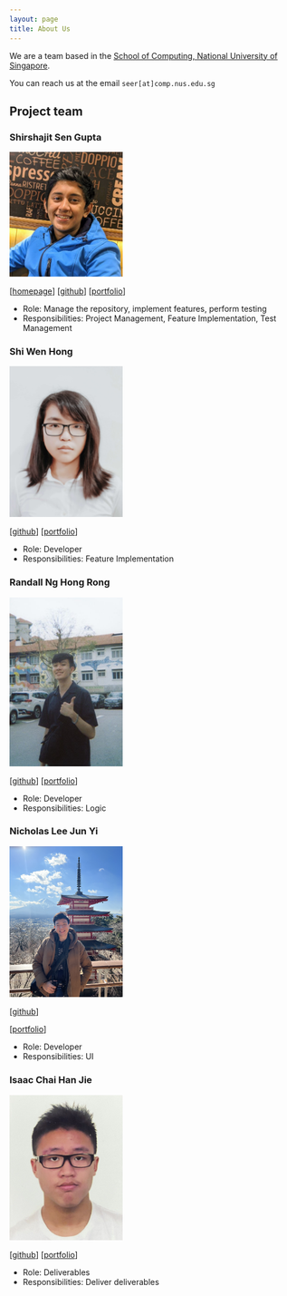 ```yaml
---
layout: page
title: About Us
---
```


We are a team based in the [School of Computing, National University of Singapore](http://www.comp.nus.edu.sg).

You can reach us at the email `seer[at]comp.nus.edu.sg`

## Project team

### Shirshajit Sen Gupta

<img src="images/shirsho-12.png" width="200px">

[[homepage](https://shirsho-12.github.io)]
[[github](https://github.com/shirsho-12)]
[[portfolio](team/gitsac.md)]

* Role: Manage the repository, implement features, perform testing
* Responsibilities: Project Management, Feature Implementation, Test Management

### Shi Wen Hong

<img src="images/jinbesan.png" width="200px">

[[github](http://github.com/jinbesan)]
[[portfolio](team/gitsac.md)]

* Role: Developer
* Responsibilities: Feature Implementation

### Randall Ng Hong Rong

<img src="images/randallnhr.png" width="200px">

[[github](http://github.com/randallnhr)]
[[portfolio](team/randallnhr.md)]

* Role: Developer
* Responsibilities: Logic

### Nicholas Lee Jun Yi

<img src="images/nicleejy.png" width="200px">

[[github](http://github.com/nicleejy)]

[[portfolio](team/nicleejy.md)]

* Role: Developer
* Responsibilities: UI

### Isaac Chai Han Jie

<img src="images/gitsac.png" width="200px">

[[github](http://github.com/gitsac)]
[[portfolio](team/gitsac.md)]

* Role: Deliverables
* Responsibilities: Deliver deliverables

